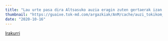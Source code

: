 ```yaml
---
title: "Lau urte pasa dira Altsasuko auzia eragin zuten gertaerak izan zirenetik"
thumbnail: "https://guaixe.tok-md.com/argazkiak/AnM/cache/auzi_tokikom_1200x675.JPG"
date: "2020-10-16"
---
```

[Irakurri](https://guaixe.eus/altsasu/1602786006544-auziaren-itzala-gero-eta-luzeagoa)
